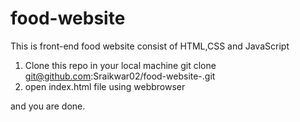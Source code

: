 # food-website
This is front-end food website consist of HTML,CSS and JavaScript


1. Clone this repo in your local machine 
   git clone git@github.com:Sraikwar02/food-website-.git
2. open index.html file using webbrowser

and you are done.
